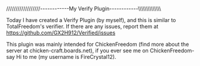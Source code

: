 //////////////////------------My Verify Plugin------------\\\\\\\\\\\\\\\\\\\\\\\\\\\\


  Today I have created a Verify Plugin (by myself), and this is similar to TotalFreedom's verifier.
  If there are any issues, report them at https://github.com/GX2H912/Verified/issues
  
  This plugin was mainly intended for ChickenFreedom (find more about the server at chicken-craft.boards.net), if you ever see me on ChickenFreedom- say Hi to me (my username is FireCrystal12).
  
